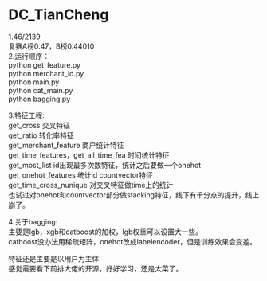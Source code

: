 # DC_TianCheng

1.46/2139  
复赛A榜0.47，B榜0.44010    
2.运行顺序：  
python get_feature.py  
python merchant_id.py  
python main.py  
python cat_main.py  
python bagging.py  

3.特征工程:  
get_cross 交叉特征  
get_ratio 转化率特征  
get_merchant_feature 商户统计特征  
get_time_features，get_all_time_fea 时间统计特征  
get_most_list  id出现最多次数特征，统计之后要做一个onehot  
get_onehot_features  统计id countvector特征  
get_time_cross_nunique 对交叉特征做time上的统计  
也试过对onehot和countvector部分做stacking特征，线下有千分点的提升，线上崩了。  

4.关于bagging:  
主要是lgb，xgb和catboost的加权，lgb权重可以设置大一些。  
catboost没办法用稀疏矩阵，onehot改成labelencoder，但是训练效果会变差。  

特征还是主要是以用户为主体  
感觉需要看下前排大佬的开源，好好学习，还是太菜了。
